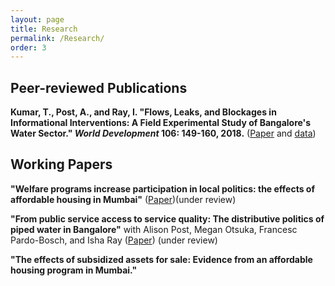 ```yaml
---
layout: page
title: Research
permalink: /Research/
order: 3
---
```


## Peer-reviewed Publications
 
**Kumar, T., Post, A., and Ray, I. "Flows, Leaks, and Blockages in Informational Interventions: A Field Experimental Study of Bangalore's Water Sector." *World Development* 106: 149-160, 2018.** ([Paper](https://docs.google.com/viewer?a=v&pid=sites&srcid=ZGVmYXVsdGRvbWFpbnxhbGlzb25lcG9zdHxneDo2MjRlMWRiZDNlYzJlNWRl) and [data](https://dataverse.harvard.edu/dataset.xhtml?persistentId=doi:10.7910/DVN/ZMYDWN))
 

## Working Papers

**"Welfare programs increase participation in local politics: the effects of affordable housing in Mumbai"** ([Paper](https://www.dropbox.com/s/o2q7b4m4ybn9907/March%2025.pdf?dl=0))(under review)

**"From public service access to service quality: The distributive politics of piped water in Bangalore"**  with Alison Post, Megan Otsuka, Francesc Pardo-Bosch, and Isha Ray ([Paper](https://watson.brown.edu/southasia/files/southasia/imce/events/Spring2018/Postetal.intermittency4.20.pdf)) (under review)

**"The effects of subsidized assets for sale: Evidence from an affordable housing program in Mumbai."**


